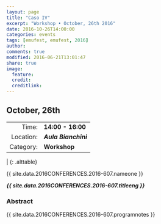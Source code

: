 ```yaml
---
layout: page
title: "Caso IV"
excerpt: "Workshop • October, 26th 2016"
date: 2016-10-26T14:00:00
categories: events
tags: [emufest, emufest, 2016]
author:
comments: true
modified: 2016-06-21T13:01:47
share: true
image:
  feature:
  credit:
  creditlink:
---
```


## October, 26th

|  |  |
|------------:|:------------|
| Time: | **14:00 - 16:00** |
| Location: | ***Aula Bianchini*** |
| Category: | **Workshop** |
|
{: .alttable}

{{ site.data.2016CONFERENCES.2016-607.nameone }}

***{{ site.data.2016CONFERENCES.2016-607.titleeng }}***


### Abstract

{{ site.data.2016CONFERENCES.2016-607.programnotes }}
